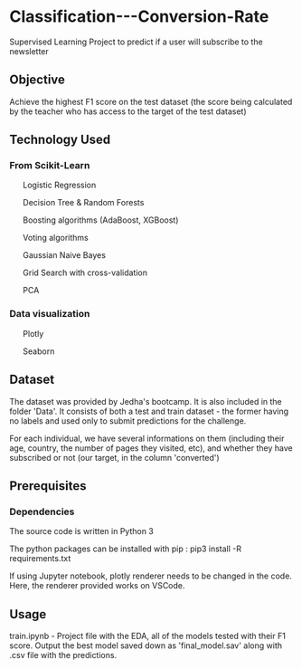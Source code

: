 # Classification---Conversion-Rate
Supervised Learning Project to predict if a user will subscribe to the newsletter

## Objective 
Achieve the highest F1 score on the test dataset (the score being calculated by the teacher who has access to the target of the test dataset)

## Technology Used 

 ### From Scikit-Learn
<ul> Logistic Regression </ul>
<ul> Decision Tree & Random Forests</ul>
<ul> Boosting algorithms (AdaBoost, XGBoost) </ul>
<ul> Voting algorithms </ul>
<ul> Gaussian Naive Bayes</ul>
<ul> Grid Search with cross-validation</ul>
<ul> PCA </ul>

### Data visualization

<ul> Plotly </ul>
<ul> Seaborn</ul>

## Dataset
The dataset was provided by Jedha's bootcamp. It is also included in the folder 'Data'. It consists of both a test and train dataset - the former having no labels and used only to submit predictions for the challenge. 

For each individual, we have several informations on them (including their age, country, the number of pages they visited, etc), and whether they have subscribed or not (our target, in the column 'converted')


## Prerequisites
### Dependencies
The source code is written in Python 3

The python packages can be installed with pip : pip3 install -R requirements.txt



If using Jupyter notebook, plotly renderer needs to be changed in the code. Here, the renderer provided works on VSCode. 

## Usage

train.ipynb -  Project file with the EDA, all of the models tested with their F1 score. Output the best model saved down as 'final_model.sav' along with .csv file with the predictions.


